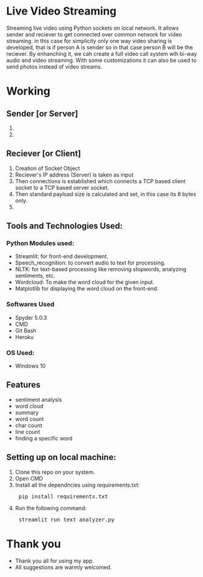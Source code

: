 # Live Video Streaming

Streaming live video using Python sockets on local network. It allows sender and reciever to get connected over common network for video streaming. 
in this case for simplicity only one way video sharing is developed, that is if person A is sender so in that case person B will be the reciever.
By enhanching it, we cah create a full video call system wih bi-way audio and video streaming. With some customizations it can also be used to send photos instead of video streams.

# Working

## Sender [or Server]
1. 
2. 

## Reciever [or Client]
1. Creation of Socket Object
2. Reciever's IP address (Server) is taken as input
3. Then connections is established which connects a TCP based client socket to a TCP based server socket. 
4. Then standard payload size is calculated and set, in this case its 8 bytes only.
5. 

## Tools and Technologies Used:

### Python Modules used:
- Streamlit: for front-end development.
- Speech_recognition: to convert audio to text for processing.
- NLTK: for text-based processing like removing stopwords, analyzing sentiments, etc.
- Wordcloud: To make the word cloud for the given input.
- Matplotlib for displaying the word cloud on the front-end.

### Softwares Used 
- Spyder 5.0.3
- CMD
- Git Bash
- Heroku

### OS Used:
- Windows 10 

## Features  
- sentiment analysis
- word cloud
- summary
- word count
- char count
- line count
- finding a specific word

## Setting up on local machine: 
1. Clone this repo on your system.
2. Open CMD
3. Install all the dependncies using requirements.txt:
	<pre> pip install requirements.txt </pre>
3. Run the following command:
	<pre> streamlit run text_analyzer.py </pre>



# Thank you
- Thank you all for using my app.
- All suggestions are warmly welcomed.

